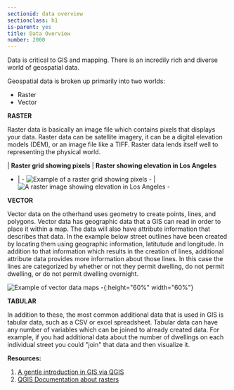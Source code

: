 ```yaml
---
sectionid: data overview
sectionclass: h1
is-parent: yes
title: Data Overview
number: 2000
---
```


Data is critical to GIS and mapping. There is an incredily rich and diverse world of geospatial data.

Geospatial data is broken up primarily into two worlds:

+ Raster
+ Vector

**RASTER**  

Raster data is basically an image file which contains pixels that displays your data. Raster data can be satellite imagery, it can be a digital elevation models (DEM), or an image file like a TIFF. Raster data lends itself well to representing the physical world.  

  
 | 
**Raster grid showing pixels** | **Raster showing elevation in Los Angeles**
- | -
![Example of a raster grid showing pixels - ](https://raw.githubusercontent.com/vkcworkshops/introspatialmethods/gh-pages/img/rasterdata.png) | ![A raster image showing elevation in Los Angeles - ](https://raw.githubusercontent.com/vkcworkshops/introspatialmethods/gh-pages/img/rasterla.png)

**VECTOR**  

Vector data on the otherhand uses geometry to create points, lines, and polygons. Vector data has geographic data that a GIS can read in order to place it within a map. The data will also have attribute information that describes that data. In the example below street outlines have been created by locating them using geographic information, latitutude and longitude. In addition to that information which results in the creation of lines, additional attribute data provides more information about those lines. In this case the lines are categorized by whether or not they permit dwelling, do not permit dwelling, or do not permit dwelling overnight. 


![Example of vector data maps - ](https://raw.githubusercontent.com/vkcworkshops/introspatialmethods/gh-pages/img/vectordataexample.png){:height="60%" width="60%"}


**TABULAR**  

In addition to these, the most common additional data that is used in GIS is tabular data, such as a CSV or excel spreadsheet. Tabular data can have any number of variables which can be joined to already created data. For example, if you had additional data about the number of dwellings on each individual street you could "join" that data and then visualize it. 




**Resources:**  
1. [A gentle introduction in GIS via QGIS](https://docs.qgis.org/3.4/en/docs/gentle_gis_introduction/index.html)    
2. [QGIS Documentation about rasters](https://docs.qgis.org/2.8/en/docs/gentle_gis_introduction/raster_data.html)




